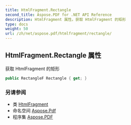 ```yaml
---
title: HtmlFragment.Rectangle
second_title: Aspose.PDF for .NET API Reference
description: HtmlFragment 属性。获取 HtmlFragment 的矩形
type: docs
weight: 50
url: /zh/net/aspose.pdf/htmlfragment/rectangle/
---
```

## HtmlFragment.Rectangle 属性

获取 HtmlFragment 的矩形

```csharp
public RectangleF Rectangle { get; }
```

### 另请参阅

* 类 [HtmlFragment](../)
* 命名空间 [Aspose.Pdf](../../../aspose.pdf/)
* 程序集 [Aspose.PDF](../../../)